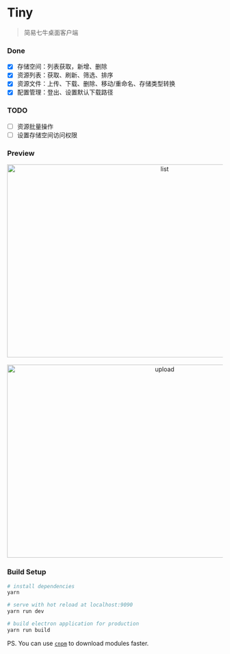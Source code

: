 # Tiny

> 简易七牛桌面客户端

### Done

* [x] 存储空间：列表获取，新增、删除
* [x] 资源列表：获取、刷新、筛选、排序
* [x] 资源文件：上传、下载、删除、移动/重命名、存储类型转换
* [x] 配置管理：登出、设置默认下载路径

### TODO

* [ ] 资源批量操作
* [ ] 设置存储空间访问权限

### Preview

<div align="center">
  <img src="http://p77m9afj9.bkt.clouddn.com/tiny/list.png" width="720" height="450" alt="list" align=center />
</div>
<br />
<div align="center">
  <img src="http://p77m9afj9.bkt.clouddn.com/tiny/upload.png" width="720" height="450" alt="upload" align=center />
</div>

### Build Setup

``` bash
# install dependencies
yarn

# serve with hot reload at localhost:9090
yarn run dev

# build electron application for production
yarn run build
```

PS. You can use [`cnpm`](https://npm.taobao.org/) to download modules faster.

